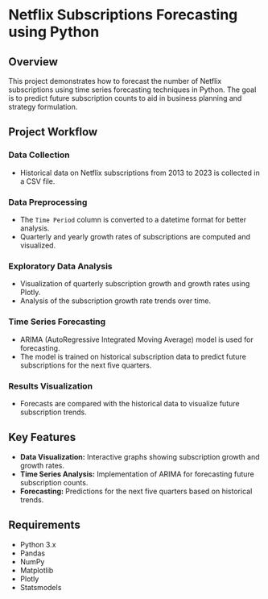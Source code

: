 # Netflix Subscriptions Forecasting using Python

## Overview
This project demonstrates how to forecast the number of Netflix subscriptions using time series forecasting techniques in Python. The goal is to predict future subscription counts to aid in business planning and strategy formulation.

## Project Workflow

### Data Collection
- Historical data on Netflix subscriptions from 2013 to 2023 is collected in a CSV file.

### Data Preprocessing
- The `Time Period` column is converted to a datetime format for better analysis.
- Quarterly and yearly growth rates of subscriptions are computed and visualized.

### Exploratory Data Analysis
- Visualization of quarterly subscription growth and growth rates using Plotly.
- Analysis of the subscription growth rate trends over time.

### Time Series Forecasting
- ARIMA (AutoRegressive Integrated Moving Average) model is used for forecasting.
- The model is trained on historical subscription data to predict future subscriptions for the next five quarters.

### Results Visualization
- Forecasts are compared with the historical data to visualize future subscription trends.

## Key Features
- **Data Visualization:** Interactive graphs showing subscription growth and growth rates.
- **Time Series Analysis:** Implementation of ARIMA for forecasting future subscription counts.
- **Forecasting:** Predictions for the next five quarters based on historical trends.

## Requirements
- Python 3.x
- Pandas
- NumPy
- Matplotlib
- Plotly
- Statsmodels
